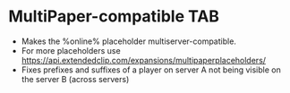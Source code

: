 # MultiPaper-compatible TAB

- Makes the %online% placeholder multiserver-compatible.
- For more placeholders use https://api.extendedclip.com/expansions/multipaperplaceholders/
- Fixes prefixes and suffixes of a player on server A not being visible on the server B (across servers)
